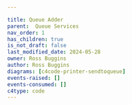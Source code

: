 ```yaml
---

title: Queue Adder
parent:  Queue Services
nav_order: 1
has_children: true
is_not_draft: false
last_modified_date: 2024-05-28
owner: Ross Buggins
author: Ross Buggins
diagrams: [c4code-printer-sendtoqueue]
events-raised: []
events-consumed: []
c4type: code
---
```

